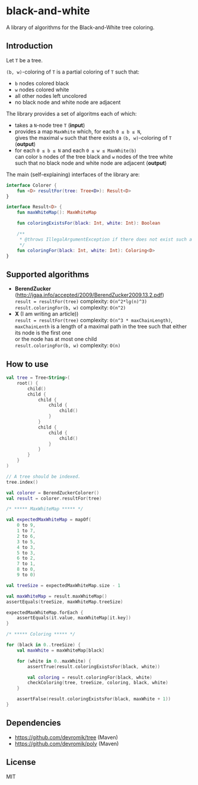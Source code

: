 # black-and-white

A library of algorithms for the Black-and-White tree coloring.

## Introduction

Let ```T``` be a tree.

```(b, w)```-coloring of ```T``` is a partial coloring of ```T``` such that:
* ```b``` nodes colored black
* ```w``` nodes colored white
* all other nodes left uncolored
* no black node and white node are adjacent

The library provides a set of algoritms each of which:
* takes a ```N```-node tree ```T``` (**input**)
* provides a map ```MaxWhite``` which, for each ```0 ≤ b ≤ N```,</br>
gives the maximal ```w``` such that there exists a ```(b, w)```-coloring of ```T``` (**output**)
* for each ```0 ≤ b ≤ N``` and each ```0 ≤ w ≤ MaxWhite(b)```</br>
can color ```b``` nodes of the tree black and ```w``` nodes of the tree white</br>
such that no black node and white node are adjacent (**output**)

The main (self-explaining) interfaces of the library are:

```kotlin
interface Colorer {
    fun <D> resultFor(tree: Tree<D>): Result<D>
}
```

```kotlin
interface Result<D> {
    fun maxWhiteMap(): MaxWhiteMap

    fun coloringExistsFor(black: Int, white: Int): Boolean

    /**
     * @throws IllegalArgumentException if there does not exist such a coloring.
     */
    fun coloringFor(black: Int, white: Int): Coloring<D>
}
```

## Supported algorithms

* **BerendZucker** (http://jgaa.info/accepted/2009/BerendZucker2009.13.2.pdf)</br>
```result = resultFor(tree)``` complexity: ```O(n^2*lg(n)^3)```</br>
```result.coloringFor(b, w)``` complexity: ```O(n^2)```
* **X** (I am writing an article))</br>
```result = resultFor(tree)``` complexity: ```O(n^3 * maxChainLength)```,</br>
```maxChainLenth``` is a length of a maximal path in the tree such that either its node is the first one</br>
or the node has at most one child</br>
```result.coloringFor(b, w)``` complexity: ```O(n)```

## How to use

```kotlin
val tree = Tree<String>(
    root() {
        child()
        child {
            child {
                child {
                    child()
                }
            }
            child {
                child {
                    child()
                }
            }
        }
    }
)

// A tree should be indexed.
tree.index()

val colorer = BerendZuckerColorer()
val result = colorer.resultFor(tree)

/* ***** MaxWhiteMap ***** */

val expectedMaxWhiteMap = mapOf(
    0 to 9,
    1 to 7,
    2 to 6,
    3 to 5,
    4 to 3,
    5 to 3,
    6 to 2,
    7 to 1,
    8 to 0,
    9 to 0)

val treeSize = expectedMaxWhiteMap.size - 1

val maxWhiteMap = result.maxWhiteMap()
assertEquals(treeSize, maxWhiteMap.treeSize)

expectedMaxWhiteMap.forEach {
    assertEquals(it.value, maxWhiteMap[it.key])
}

/* ***** Coloring ***** */

for (black in 0..treeSize) {
    val maxWhite = maxWhiteMap[black]

    for (white in 0..maxWhite) {
        assertTrue(result.coloringExistsFor(black, white))

        val coloring = result.coloringFor(black, white)
        checkColoring(tree, treeSize, coloring, black, white)
    }

    assertFalse(result.coloringExistsFor(black, maxWhite + 1))
}
```

## Dependencies

* https://github.com/devromik/tree (Maven)
* https://github.com/devromik/poly (Maven)

## License

MIT
